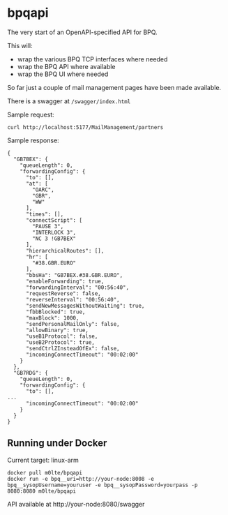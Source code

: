 # bpqapi

The very start of an OpenAPI-specified API for BPQ.

This will:

- wrap the various BPQ TCP interfaces where needed
- wrap the BPQ API where available
- wrap the BPQ UI where needed

So far just a couple of mail management pages have been made available.

There is a swagger at `/swagger/index.html`

Sample request:

```
curl http://localhost:5177/MailManagement/partners
```

Sample response:

```
{
  "GB7BEX": {
    "queueLength": 0,
    "forwardingConfig": {
      "to": [],
      "at": [
        "OARC",
        "GBR",
        "WW"
      ],
      "times": [],
      "connectScript": [
        "PAUSE 3",
        "INTERLOCK 3",
        "NC 3 !GB7BEX"
      ],
      "hierarchicalRoutes": [],
      "hr": [
        "#38.GBR.EURO"
      ],
      "bbsHa": "GB7BEX.#38.GBR.EURO",
      "enableForwarding": true,
      "forwardingInterval": "00:56:40",
      "requestReverse": false,
      "reverseInterval": "00:56:40",
      "sendNewMessagesWithoutWaiting": true,
      "fbbBlocked": true,
      "maxBlock": 1000,
      "sendPersonalMailOnly": false,
      "allowBinary": true,
      "useB1Protocol": false,
      "useB2Protocol": true,
      "sendCtrlZInsteadOfEx": false,
      "incomingConnectTimeout": "00:02:00"
    }
  },
  "GB7RDG": {
    "queueLength": 0,
    "forwardingConfig": {
      "to": [],
...
      "incomingConnectTimeout": "00:02:00"
    }
  }
}
```

## Running under Docker

Current target: linux-arm

```
docker pull m0lte/bpqapi
docker run -e bpq__uri=http://your-node:8008 -e bpq__sysopUsername=youruser -e bpq__sysopPassword=yourpass -p 8080:8080 m0lte/bpqapi
```

API available at http://your-node:8080/swagger
